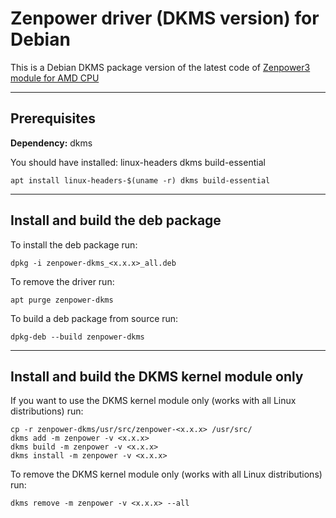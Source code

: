 # Zenpower driver (DKMS version) for Debian

This is a Debian DKMS package version of the latest code of [Zenpower3 module for AMD CPU](https://git.exozy.me/a/zenpower3)

---

## Prerequisites
**Dependency:** dkms

You should have installed: linux-headers dkms build-essential
```
apt install linux-headers-$(uname -r) dkms build-essential
```

---

## Install and build the deb package

To install the deb package run:
```
dpkg -i zenpower-dkms_<x.x.x>_all.deb
```

To remove the driver run:
```
apt purge zenpower-dkms
```

To build a deb package from source run:
```
dpkg-deb --build zenpower-dkms
```

---

## Install and build the DKMS kernel module only

If you want to use the DKMS kernel module only (works with all Linux distributions) run:
```
cp -r zenpower-dkms/usr/src/zenpower-<x.x.x> /usr/src/
dkms add -m zenpower -v <x.x.x>
dkms build -m zenpower -v <x.x.x>
dkms install -m zenpower -v <x.x.x>
```

To remove the DKMS kernel module only (works with all Linux distributions) run:
```
dkms remove -m zenpower -v <x.x.x> --all
```
